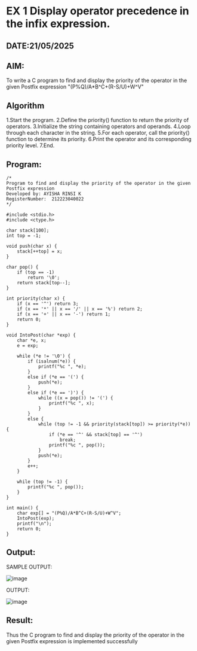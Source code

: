 # EX 1 Display operator precedence in the infix expression.
## DATE:21/05/2025
## AIM:
To write a C program to find and display the priority of the operator in the given Postfix expression "(P%Q)/A*B^C+(R-S/U)+W^V"

## Algorithm
1.Start the program.
2.Define the priority() function to return the priority of operators.
3.Initialize the string containing operators and operands.
4.Loop through each character in the string.
5.For each operator, call the priority() function to determine its priority.
6.Print the operator and its corresponding priority level.
7.End. 

## Program:
```
/*
Program to find and display the priority of the operator in the given Postfix expression
Developed by: AYISHA RINSI K
RegisterNumber:  212223040022
*/

#include <stdio.h>
#include <ctype.h>

char stack[100];
int top = -1;

void push(char x) {
    stack[++top] = x;
}

char pop() {
    if (top == -1)
        return '\0'; 
    return stack[top--];
}

int priority(char x) {
    if (x == '^') return 3;  
    if (x == '*' || x == '/' || x == '%') return 2; 
    if (x == '+' || x == '-') return 1;
    return 0;
}

void IntoPost(char *exp) {
    char *e, x;
    e = exp;

    while (*e != '\0') {
        if (isalnum(*e)) {
            printf("%c ", *e);
        } 
        else if (*e == '(') {
            push(*e);
        } 
        else if (*e == ')') {
            while ((x = pop()) != '(') {
                printf("%c ", x);
            }
        } 
        else { 
            while (top != -1 && priority(stack[top]) >= priority(*e)) {
                if (*e == '^' && stack[top] == '^') 
                    break;
                printf("%c ", pop());
            }
            push(*e);
        }
        e++;
    }

    while (top != -1) {
        printf("%c ", pop());
    }
}

int main() {
    char exp[] = "(P%Q)/A*B^C+(R-S/U)+W^V";
    IntoPost(exp);
    printf("\n");
    return 0;
}

```

## Output:

SAMPLE OUTPUT:

![image](https://github.com/user-attachments/assets/9a72369c-9970-4f7c-941a-c31907357380)

OUTPUT:

![image](https://github.com/user-attachments/assets/5c00e580-bc7d-4d00-bb51-b6bc5bfc427f)


## Result:
Thus the C program to find and display the priority of the operator in the given Postfix expression is implemented successfully
